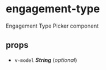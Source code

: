 # engagement-type 
Engagement Type Picker component 



## props 
- `v-model` ***String*** (*optional*) 




